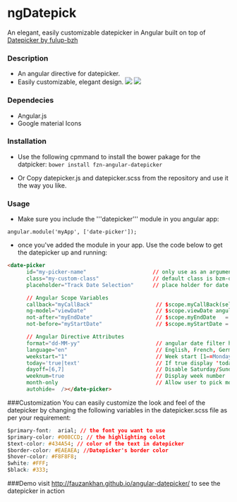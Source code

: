 # ngDatepick
An elegant, easily customizable datepicker in Angular built on top of [Datepicker by fulup-bzh](https://github.com/fulup-bzh/DatePicker)

### Description
* An angular directive for datepicker.
* Easily customizable, elegant design.
![](http://s1.postimg.org/r4nc3gmhb/datepicker1.png)
![](http://s1.postimg.org/9dbpp072n/datepicker2.png)

### Dependecies
* Angular.js
* Google material Icons

### Installation
* Use the following cpmmand to install the bower pakage for the datpicker: 
```bower install fzn-angular-datepicker```

* Or Copy datepicker.js and datepicker.scss from the repository and use it the way you like.

### Usage
* Make sure you include the '''datepicker''' module in you angular app: 

```
angular.module('myApp', ['date-picker']);
```


* once you've added the module in your app. Use the code below to get the datepicker up and running:

```html
<date-picker
      id="my-picker-name"                     // only use as an argument to callback
      class="my-custom-class"                 // default class is bzm-date-picker
      placeholder="Track Date Selection"      // place holder for date readonly input zone

      // Angular Scope Variables
      callback="myCallBack"                    // $scope.myCallBack(selectedDate) is called when ever a new date is selected
      ng-model="viewDate"                      // $scope.viewDate angular scope for selected date
      not-after="myEndDate"                    // $scope.myEndDate   = JS Date OBJECT
      not-before="myStartDate"                 // $scope.myStartDate = idem

      // Angular Directive Attributes
      format="dd-MM-yy"                        // angular date filter https://docs.angularjs.org/api/ng/filter/date
      language="en"                            // English, French, German, ...
      weekstart="1"                            // Week start [1==Monday]
      today='true|text'                        // If true display 'today' in chosen language, if 'text' display text in todaybouton
      dayoff=[6,7]                             // Disable Saturday/Sunday for selection
      weeknum=true                             // Display week number
      month-only                               // Allow user to pick months & years only
      autohide=  /></date-picker>

```

###Customization
You can easily customize the look and feel of the datepicker by changing the following variables in the datepicker.scss file as per your requirement:

```css
$primary-font:  arial; // the font you want to use
$primary-color: #008CCD; // the highlighting colot
$text-color: #434A54; // color of the text in datepicker
$border-color: #EAEAEA; //Datepicker's border color
$hover-color: #F8F8F8;
$white: #FFF;
$black: #333;
```


###Demo
visit <a href="http://fauzankhan.github.io/angular-datepicker/">http://fauzankhan.github.io/angular-datepicker/</a> to see the datepicker in action


